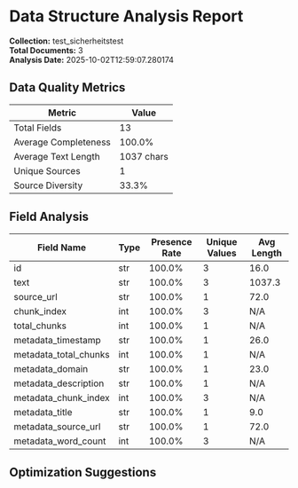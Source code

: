 # Data Structure Analysis Report

**Collection:** test_sicherheitstest  
**Total Documents:** 3  
**Analysis Date:** 2025-10-02T12:59:07.280174

## Data Quality Metrics

| Metric | Value |
|--------|-------|
| Total Fields | 13 |
| Average Completeness | 100.0% |
| Average Text Length | 1037 chars |
| Unique Sources | 1 |
| Source Diversity | 33.3% |

## Field Analysis

| Field Name | Type | Presence Rate | Unique Values | Avg Length |
|------------|------|---------------|---------------|------------|
| id | str | 100.0% | 3 | 16.0 |
| text | str | 100.0% | 3 | 1037.3 |
| source_url | str | 100.0% | 1 | 72.0 |
| chunk_index | int | 100.0% | 3 | N/A |
| total_chunks | int | 100.0% | 1 | N/A |
| metadata_timestamp | str | 100.0% | 1 | 26.0 |
| metadata_total_chunks | int | 100.0% | 1 | N/A |
| metadata_domain | str | 100.0% | 1 | 23.0 |
| metadata_description | str | 100.0% | 1 | N/A |
| metadata_chunk_index | int | 100.0% | 3 | N/A |
| metadata_title | str | 100.0% | 1 | 9.0 |
| metadata_source_url | str | 100.0% | 1 | 72.0 |
| metadata_word_count | int | 100.0% | 3 | N/A |

## Optimization Suggestions

